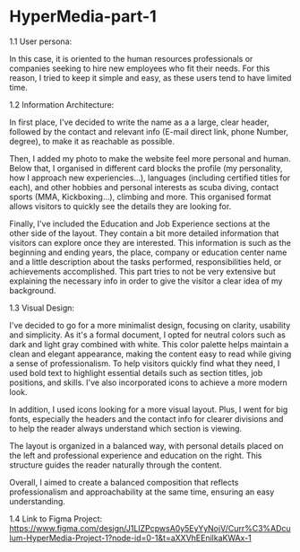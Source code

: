 # HyperMedia-part-1

1.1 User persona:

In this case, it is oriented to the human resources professionals or companies seeking to hire new employees who fit their needs. For this reason, I tried to keep it simple and easy, as these users tend to have limited time.

1.2 Information Architecture: 

In first place, I've decided to write the name as a a large, clear header, followed by the contact and relevant info (E-mail direct link, phone Number, degree), to make it as reachable as possible. 

Then, I added my photo to make the website feel more personal and human. Below that, I organised in different card blocks the profile (my personality, how I approach new experiencies...), languages (including certified titles for each), and other hobbies and personal interests as scuba diving, contact sports (MMA, Kickboxing...), climbing and more. This organised format allows visitors to quickly see the details they are looking for.

Finally, I've included the Education and Job Experience sections at the other side of the layout. They contain a bit more detailed information that visitors can explore once they are interested. This information is such as the beginning and ending years, the place, company or education center name and a little description about the tasks performed, responsibilities held, or achievements accomplished. This part tries to not be very extensive but explaining the necessary info in order to give the visitor a clear idea of my background.

1.3 Visual Design:  

I've decided to go for a more minimalist design, focusing on clarity, usability and simplicity. As it's a formal document, I opted for neutral colors such as dark and light gray combined with white. This color palette helps maintain a clean and elegant appearance, making the content easy to read while giving a sense of professionalism.
To help visitors quickly find what they need, I used bold text to highlight essential details such as section titles, job positions, and skills. I've also incorporated icons to achieve a more modern look.

In addition, I used icons looking for a more visual layout. Plus, I went for big fonts, especially the headers and the contact info for clearer divisions and to help the reader always understand which section is viewing.

The layout is organized in a balanced way, with personal details placed on the left and professional experience and education on the right. This structure guides the reader naturally through the content.

Overall, I aimed to create a balanced composition that reflects professionalism and approachability at the same time, ensuring an easy understanding.


1.4 Link to Figma Project: https://www.figma.com/design/J1LIZPcpwsA0y5EyYyNojV/Curr%C3%ADculum-HyperMedia-Project-1?node-id=0-1&t=aXXVhEEnilkaKWAx-1
